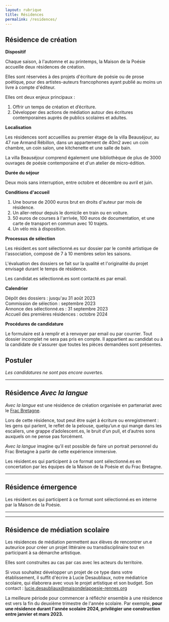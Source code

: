 ```yaml
---
layout: rubrique
title: Résidences
permalink: /residences/
---
```

## Résidence de création

**Dispositif**

Chaque saison, à l'automne et au printemps, la Maison de la Poésie accueille deux résidences de création.

Elles sont réservées à des projets d'écriture de poésie ou de prose poétique, pour des artistes-auteurs francophones ayant publié au moins un livre à compte d'éditeur. 

Elles ont deux enjeux principaux :

1. Offrir un temps de création et d’écriture.
2. Développer des actions de médiation autour des écritures contemporaines auprès de publics scolaires et adultes.

**Localisation**

Les résidences sont accueillies au premier étage de la villa Beauséjour, au 47 rue Armand Rébillon, dans un appartement de 40m2 avec un coin chambre, un coin salon, une kitchenette et une salle de bain.

La villa Beauséjour comprend également une bibliothèque de plus de 3000 ouvrages de poésie contemporaine et d'un atelier de micro-édition. 

**Durée du séjour**

Deux mois sans interruption, entre octobre et décembre ou avril et juin.

**Conditions d'accueil**

1. Une bourse de 2000 euros brut en droits d'auteur par mois de résidence.  
2. Un aller-retour depuis le domicile en train ou en voiture.  
3. 50 euros de courses à l'arrivée, 100 euros de documentation, et une carte de transport en commun avec 10 trajets.  
4. Un vélo mis à disposition.

**Processus de sélection**

Les résident.es sont sélectionné.es sur dossier par le comité artistique de l'association, composé de 7 à 10 membres selon les saisons.

L'évaluation des dossiers se fait sur la qualité et l'originalité du projet envisagé durant le temps de résidence.

Les candidat.es sélectionné.es sont contacté.es par email. 

**Calendrier**

Dépôt des dossiers : jusqu'au 31 août 2023\
Commission de sélection : septembre 2023\
Annonce des sélectionné.es : 31 septembre 2023\
Accueil des premières résidences : octobre 2024

**Procédures de candidature**

Le formulaire est à remplir et à renvoyer par email ou par courrier. Tout dossier incomplet ne sera pas pris en compte. Il appartient au candidat ou à la candidate de s'assurer que toutes les pièces demandées sont présentes.

## Postuler

*Les candidatures ne sont pas encore ouvertes.*

- - -

## Résidence *Avec la langue*

*Avec la langue* est une résidence de création organisée en partenariat avec le [Frac Bretagne](https://www.fracbretagne.fr/fr/).

Lors de cette résidence, tout peut être sujet à écriture ou enregistrement : les gens qui parlent, le reflet de la pelouse, quelqu’un.e qui mange dans les escaliers, une grappe d’adolescent.es, le bruit d’un pull, et d’autres sons auxquels on ne pense pas forcément.

*Avec la langue* imagine qu’il est possible de faire un portrait personnel du Frac Bretagne à partir de cette expérience immersive.

Les résident.es qui participent à ce format sont sélectionné.es en concertation par les équipes de la Maison de la Poésie et du Frac Bretagne.

---

## Résidence émergence

Les résident.es qui participent à ce format sont sélectionné.es en interne par la Maison de la Poésie.

---

<div id="list_res"></div>

- - -

## Résidence de médiation scolaire

Les résidences de médiation permettent aux élèves de rencontrer un.e auteurice pour créer un projet littéraire ou transdisciplinaire tout en participant à sa démarche artistique.

Elles sont construites au cas par cas avec les acteurs du territoire.

Si vous souhaitez développer un projet de ce type dans votre établissement, il suffit d'écrire à Lucie Desaubliaux, notre médiatrice scolaire, qui élaborera avec vous le projet artistique et son budget. Son contact : lucie.desaubliaux@maisondelapoesie-rennes.org

La meilleure période pour commencer à réfléchir ensemble à une résidence est vers la fin du deuxième trimestre de l'année scolaire. Par exemple, **pour une résidence durant l'année scolaire 2024, privilégier une construction entre janvier et mars 2023.**

<div id="list_res_scol"></div>